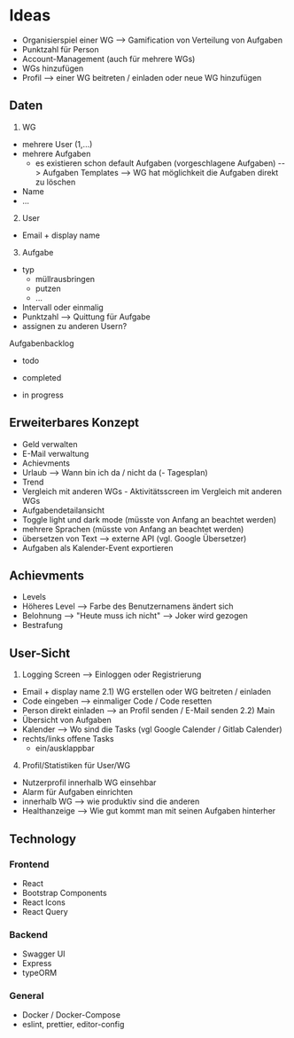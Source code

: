 # Ideas
- Organisierspiel einer WG --> Gamification von Verteilung von Aufgaben
- Punktzahl für Person 
- Account-Management (auch für mehrere WGs)
- WGs hinzufügen
- Profil --> einer WG beitreten / einladen oder neue WG hinzufügen

## Daten

1) WG
- mehrere User (1,...)
- mehrere Aufgaben 
    - es existieren schon default Aufgaben (vorgeschlagene Aufgaben) --> Aufgaben Templates
                                --> WG hat möglichkeit die Aufgaben direkt zu löschen
- Name
- ...

2) User
- Email + display name
3) Aufgabe
- typ 
    - müllrausbringen
    - putzen
    - ...
- Intervall oder einmalig
- Punktzahl
--> Quittung für Aufgabe
- assignen zu anderen Usern?

Aufgabenbacklog
- todo

- completed
- in progress

## Erweiterbares Konzept
- Geld verwalten
- E-Mail verwaltung
- Achievments
- Urlaub --> Wann bin ich da / nicht da
(- Tagesplan)
- Trend 
- Vergleich mit anderen WGs - Aktivitätsscreen im Vergleich mit anderen WGs 
- Aufgabendetailansicht
- Toggle light und dark mode (müsste von Anfang an beachtet werden)
- mehrere Sprachen (müsste von Anfang an beachtet werden)
- übersetzen von Text --> externe API (vgl. Google Übersetzer)
- Aufgaben als Kalender-Event exportieren

## Achievments
- Levels
- Höheres Level --> Farbe des Benutzernamens ändert sich
- Belohnung --> "Heute muss ich nicht" --> Joker wird gezogen
- Bestrafung

## User-Sicht
1) Logging Screen
--> Einloggen oder Registrierung
- Email + display name
2.1) WG erstellen oder WG beitreten / einladen
- Code eingeben --> einmaliger Code / Code resetten
- Person direkt einladen --> an Profil senden / E-Mail senden
2.2) Main
- Übersicht von Aufgaben
- Kalender --> Wo sind die Tasks (vgl Google Calender / Gitlab Calender) 
- rechts/links offene Tasks 
    - ein/ausklappbar
4) Profil/Statistiken für User/WG 
- Nutzerprofil innerhalb WG einsehbar
- Alarm für Aufgaben einrichten
- innerhalb WG --> wie produktiv sind die anderen
- Healthanzeige --> Wie gut kommt man mit seinen Aufgaben hinterher

## Technology
### Frontend
- React
- Bootstrap Components
- React Icons
- React Query

### Backend
- Swagger UI
- Express
- typeORM

### General
- Docker / Docker-Compose
- eslint, prettier, editor-config


